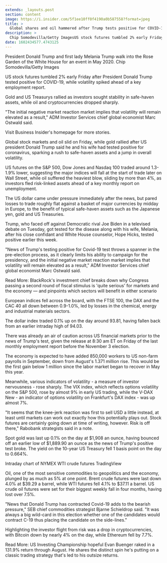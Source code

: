 ```yaml
--- 
extends: _layouts.post 
section: content 
image: https://i.insider.com/5f1ee10ff0f4190a0b587558?format=jpeg 
title: > 
  Global shares and oil hammered after Trump tests positive for COVID-19, sparking safe-haven rush 
description: > 
  Chip Somodevilla/Getty ImagesUS stock futures tumbled 2% early Friday after President Donald Trump tested positive for COVID-19, while volatility spiked ahead of a key employment report."The initial negative market reaction market implies that volatility will remain elevated as a result," ADM Investor Services chief global economist Marc Ostwald said.Global stock markets and oil slid on Friday, while gold rallied after US president Donald Trump said he and his wife had tested positive for coronavirus, sparking a rush to safe-haven assets and a jump in overall volatility.Brent crude futures were last down 4.0% at $39.29 a barrel, while WTI futures fell 4.1% to $37.11 a barrel.US crude oil futures were set for their biggest weekly fall in four months, having lost over 7.5%. 
date: 1602434577.4743125 
--- 
```

President Donald Trump and first lady Melania Trump walk into the Rose Garden of the White House for an event in May 2020. Chip Somodevilla/Getty Images

US stock futures tumbled 2% early Friday after President Donald Trump tested positive for COVID-19, while volatility spiked ahead of a key employment report.

Gold and US Treasurys rallied as investors sought stability in safe-haven assets, while oil and cryptocurrencies dropped sharply.

"The initial negative market reaction market implies that volatility will remain elevated as a result," ADM Investor Services chief global economist Marc Ostwald said.

Visit Business Insider's homepage for more stories.

Global stock markets and oil slid on Friday, while gold rallied after US president Donald Trump said he and his wife had tested positive for coronavirus, sparking a rush to safe-haven assets and a jump in overall volatility.

US futures on the S&P 500, Dow Jones and Nasdaq 100 traded around 1.3-1.9% lower, suggesting the major indices will fall at the start of trade later on Wall Street, while oil suffered the heaviest blow, sliding by more than 4%, as investors fled risk-linked assets ahead of a key monthly report on unemployment.

The US dollar came under pressure immediately after the news, but pared losses to trade roughly flat against a basket of major currencies by midday in Europe, to the benefit of typical safe-haven assets such as the Japanese yen, gold and US Treasuries.

Trump, who faced off against Democratic rival Joe Biden in a televised debate on Tuesday, got tested for the disease along with his wife, Melania, after his close confidant and White House counselor, Hope Hicks, tested positive earlier this week.

"News of Trump's testing positive for Covid-19 test throws a spanner in the pre-election process, as it clearly limits his ability to campaign for the presidency, and the initial negative market reaction market implies that volatility will remain elevated as a result," ADM Investor Services chief global economist Marc Ostwald said.

Read More: BlackRock's investment chief breaks down why Congress passing a second round of fiscal stimulus is 'quite serious' for markets and the economy — and pinpoints which sectors will benefit in either scenario

European indices fell across the board, with the FTSE 100, the DAX and the CAC 40 all down between 0.9-1.0%, led by losses in the chemical, energy and industrial materials sectors.

The dollar index traded 0.1% up on the day around 93.81, having fallen back from an earlier intraday high of 94.03.

There was already an air of caution across US financial markets prior to the news of Trump's test, given the release at 8:30 am ET on Friday of the last monthly employment report before the November 3 election.

The economy is expected to have added 850,000 workers to US non-farm payrolls in September, down from August's 1.371 million rise. This would be the first gain below 1 million since the labor market began to recover in May this year.

Meanwhile, various indicators of volatility - a measure of investor nervousness - rose sharply. The VIX index, which reflects options volatility on the S&P 500, rose by almost 9% in early US trading, while the V-DAX New - an indicator of options volatility on Frankfurt's DAX index - was up almost 7%.

"It seems that the knee-jerk reaction was first to sell USD a little instead, at least until markets can work out exactly how this potentially plays out. Stock futures are certainly going down at time of writing, however. Risk is off there," Rabobank strategists said in a note.

Spot gold was last up 0.1% on the day at $1,908 an ounce, having bounced off an earlier low of $1,889.90 an ounce as the news of Trump's positive test broke. The yield on the 10-year US Treasury fell 1 basis point on the day to 0.664%.

Intraday chart of NYMEX WTI crude futures TradingView

Oil, one of the most sensitive commodities to geopolitics and the economy, plunged by as much as 5% at one point. Brent crude futures were last down 4.0% at $39.29 a barrel, while WTI futures fell 4.1% to $37.11 a barrel. US crude oil futures were set for their biggest weekly fall in four months, having lost over 7.5%.

"News that Donald Trump has contracted Covid-19 adds to the bearish pressure," SEB chief commodities strategist Bjarne Schieldrop said. "It was always a big wild-card in this election whether one of the candidates would contract C-19 thus placing the candidate on the side-lines."

Highlighting the investor flight from risk was a drop in cryptocurrencies, with Bitcoin down by nearly 4% on the day, while Ethereum fell by 7.7%.

Read More: US Investing Championship hopeful Evan Buenger raked in a 131.9% return through August. He shares the distinct spin he's putting on a classic trading strategy that's led to his outsize returns.